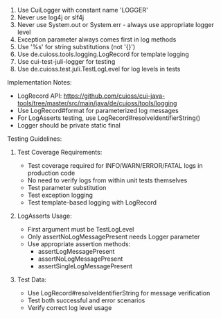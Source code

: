 1. Use CuiLogger with constant name 'LOGGER'
2. Never use log4j or slf4j
3. Never use System.out or System.err - always use appropriate logger level
4. Exception parameter always comes first in log methods
5. Use '%s' for string substitutions (not '{}')
6. Use de.cuioss.tools.logging.LogRecord for template logging
7. Use cui-test-juli-logger for testing
8. Use de.cuioss.test.juli.TestLogLevel for log levels in tests

Implementation Notes:
- LogRecord API: https://github.com/cuioss/cui-java-tools/tree/master/src/main/java/de/cuioss/tools/logging
- Use LogRecord#format for parameterized log messages
- For LogAsserts testing, use LogRecord#resolveIdentifierString()
- Logger should be private static final

Testing Guidelines:
1. Test Coverage Requirements:
   - Test coverage required for INFO/WARN/ERROR/FATAL logs in production code
   - No need to verify logs from within unit tests themselves
   - Test parameter substitution
   - Test exception logging
   - Test template-based logging with LogRecord

2. LogAsserts Usage:
   - First argument must be TestLogLevel
   - Only assertNoLogMessagePresent needs Logger parameter
   - Use appropriate assertion methods:
     * assertLogMessagePresent
     * assertNoLogMessagePresent
     * assertSingleLogMessagePresent

3. Test Data:
   - Use LogRecord#resolveIdentifierString for message verification
   - Test both successful and error scenarios
   - Verify correct log level usage

